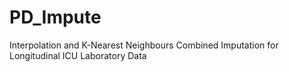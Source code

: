 # PD_Impute
Interpolation and K-Nearest Neighbours Combined Imputation for Longitudinal ICU Laboratory Data
